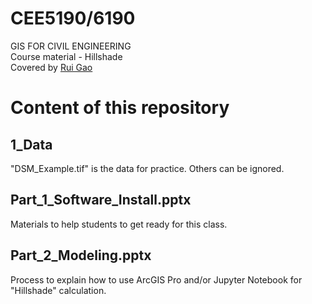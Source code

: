 # CEE5190/6190 
GIS FOR CIVIL ENGINEERING <br>
Course material - Hillshade <br>
Covered by [Rui Gao](https://github.com/RuiGao9) <br>

# Content of this repository
## 1_Data
"DSM_Example.tif" is the data for practice. Others can be ignored.

## Part_1_Software_Install.pptx
Materials to help students to get ready for this class.

## Part_2_Modeling.pptx
Process to explain how to use ArcGIS Pro and/or Jupyter Notebook for "Hillshade" calculation.
